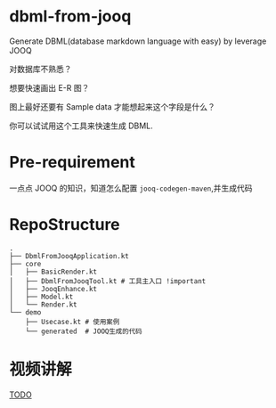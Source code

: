 # dbml-from-jooq
Generate DBML(database markdown language with easy) by leverage JOOQ

对数据库不熟悉？

想要快速画出 E-R 图？

图上最好还要有 Sample data 才能想起来这个字段是什么？

你可以试试用这个工具来快速生成 DBML.

# Pre-requirement
一点点 JOOQ 的知识，知道怎么配置 `jooq-codegen-maven`,并生成代码

# RepoStructure

```
.
├── DbmlFromJooqApplication.kt
├── core
│   ├── BasicRender.kt
│   ├── DbmlFromJooqTool.kt # 工具主入口 !important
│   ├── JooqEnhance.kt
│   ├── Model.kt
│   └── Render.kt
└── demo
    ├── Usecase.kt # 使用案例
    └── generated  # JOOQ生成的代码
```

# 视频讲解

[TODO](https://bilibili.com)
